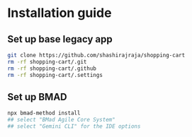 # Installation guide

## Set up base legacy app

```bash
git clone https://github.com/shashirajraja/shopping-cart
rm -rf shopping-cart/.git
rm -rf shopping-cart/.github
rm -rf shopping-cart/.settings
```

## Set up BMAD

```bash
npx bmad-method install
## select "BMad Agile Core System"
## select "Gemini CLI" for the IDE options
```